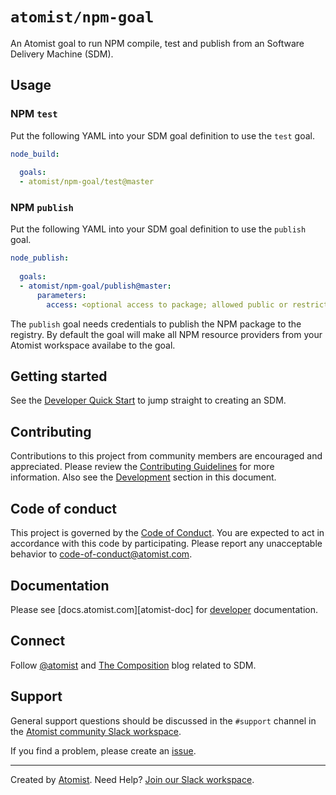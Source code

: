 # `atomist/npm-goal`

An Atomist goal to run NPM compile, test and publish from an Software
Delivery Machine (SDM).

## Usage

### NPM `test`

Put the following YAML into your SDM goal definition to use the `test`
goal.

```yaml
node_build:
  
  goals:
  - atomist/npm-goal/test@master
```

### NPM `publish`

Put the following YAML into your SDM goal definition to use the `publish`
goal.

```yaml
node_publish:
  
  goals:
  - atomist/npm-goal/publish@master:
      parameters:
        access: <optional access to package; allowed public or restricted; defaults to restricted>
```

The `publish` goal needs credentials to publish the NPM package to the 
registry. By default the goal will make all NPM resource providers from your
Atomist workspace availabe to the goal. 

## Getting started

See the [Developer Quick Start][atomist-quick] to jump straight to
creating an SDM.

[atomist-quick]: https://docs.atomist.com/quick-start/ (Atomist - Developer Quick Start)

## Contributing

Contributions to this project from community members are encouraged
and appreciated. Please review the [Contributing
Guidelines](CONTRIBUTING.md) for more information. Also see the
[Development](#development) section in this document.

## Code of conduct

This project is governed by the [Code of
Conduct](CODE_OF_CONDUCT.md). You are expected to act in accordance
with this code by participating. Please report any unacceptable
behavior to code-of-conduct@atomist.com.

## Documentation

Please see [docs.atomist.com][atomist-doc] for
[developer][atomist-doc-sdm] documentation.

[atomist-doc-sdm]: https://docs.atomist.com/developer/sdm/ (Atomist Documentation - SDM Developer)

## Connect

Follow [@atomist][atomist-twitter] and [The Composition][atomist-blog]
blog related to SDM.

[atomist-twitter]: https://twitter.com/atomist (Atomist on Twitter)
[atomist-blog]: https://the-composition.com/ (The Composition - The Official Atomist Blog)

## Support

General support questions should be discussed in the `#support`
channel in the [Atomist community Slack workspace][slack].

If you find a problem, please create an [issue][].

[issue]: https://github.com/atomist/npm-goal/issues

---

Created by [Atomist][atomist].
Need Help?  [Join our Slack workspace][slack].

[atomist]: https://atomist.com/ (Atomist - How Teams Deliver Software)
[slack]: https://join.atomist.com/ (Atomist Community Slack)
